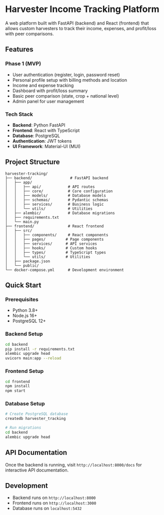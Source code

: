 # Harvester Income Tracking Platform

A web platform built with FastAPI (backend) and React (frontend) that allows custom harvesters to track their income, expenses, and profit/loss with peer comparisons.

## Features

### Phase 1 (MVP)
- User authentication (register, login, password reset)
- Personal profile setup with billing methods and location
- Income and expense tracking
- Dashboard with profit/loss summary
- Basic peer comparison (state, crop + national level)
- Admin panel for user management

### Tech Stack
- **Backend**: Python FastAPI
- **Frontend**: React with TypeScript
- **Database**: PostgreSQL
- **Authentication**: JWT tokens
- **UI Framework**: Material-UI (MUI)

## Project Structure

```
harvester-tracking/
├── backend/                 # FastAPI backend
│   ├── app/
│   │   ├── api/            # API routes
│   │   ├── core/           # Core configuration
│   │   ├── models/         # Database models
│   │   ├── schemas/        # Pydantic schemas
│   │   ├── services/       # Business logic
│   │   └── utils/          # Utilities
│   ├── alembic/            # Database migrations
│   ├── requirements.txt
│   └── main.py
├── frontend/               # React frontend
│   ├── src/
│   │   ├── components/     # React components
│   │   ├── pages/         # Page components
│   │   ├── services/      # API services
│   │   ├── hooks/         # Custom hooks
│   │   ├── types/         # TypeScript types
│   │   └── utils/         # Utilities
│   ├── package.json
│   └── public/
└── docker-compose.yml      # Development environment
```

## Quick Start

### Prerequisites
- Python 3.8+
- Node.js 16+
- PostgreSQL 12+

### Backend Setup
```bash
cd backend
pip install -r requirements.txt
alembic upgrade head
uvicorn main:app --reload
```

### Frontend Setup
```bash
cd frontend
npm install
npm start
```

### Database Setup
```bash
# Create PostgreSQL database
createdb harvester_tracking

# Run migrations
cd backend
alembic upgrade head
```

## API Documentation
Once the backend is running, visit `http://localhost:8000/docs` for interactive API documentation.

## Development
- Backend runs on `http://localhost:8000`
- Frontend runs on `http://localhost:3000`
- Database runs on `localhost:5432`
